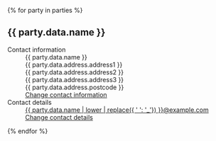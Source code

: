 {% for party in parties %}
    <h2>{{ party.data.name }}</h2>
    <dl class="govuk-summary-list">
        <div class="govuk-summary-list__row">
            <dt class="govuk-summary-list__key">
                Contact information
            </dt>
            <dd class="govuk-summary-list__value">
                {{ party.data.name }}<br>
                {{ party.data.address.address1 }}<br>
                {{ party.data.address.address2 }}<br>
                {{ party.data.address.address3 }}<br>
                {{ party.data.address.postcode }}<br>
            </dd>
            <dd class="govuk-summary-list__actions">
                <a class="govuk-link" href="/cases/case-details/{{caseId}}/trigger/cases_ChangePartyAddress_{{party.partyId}}">
                    Change<span class="govuk-visually-hidden"> contact information</span>
                </a>
            </dd>
        </div>
        <div class="govuk-summary-list__row">
            <dt class="govuk-summary-list__key">
                Contact details
            </dt>
            <dd class="govuk-summary-list__value">
                <a href="mailto:{{ party.data.name | lower | replace({ ' ': '_'}) }}@example.com" class="govuk-body">{{ party.data.name | lower | replace({ ' ': '_'}) }}@example.com</a>
            </dd>
            <dd class="govuk-summary-list__actions">
                <a class="govuk-link" href="#">
                    Change<span class="govuk-visually-hidden"> contact details</span>
                </a>
            </dd>
        </div>
    </dl>
{% endfor %}
